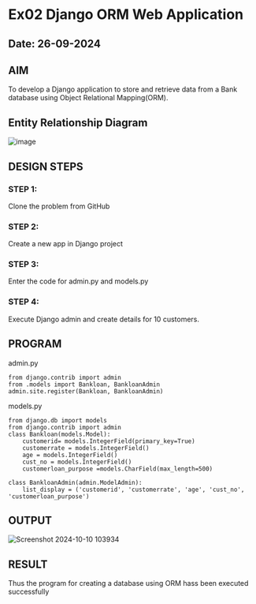 # Ex02 Django ORM Web Application
## Date: 26-09-2024

## AIM
To develop a Django application to store and retrieve data from a Bank database using Object Relational Mapping(ORM).

## Entity Relationship Diagram
![image](https://github.com/user-attachments/assets/5bb20919-6c84-43b2-bea0-a4a15457c20c)

## DESIGN STEPS

### STEP 1:
Clone the problem from GitHub

### STEP 2:
Create a new app in Django project

### STEP 3:
Enter the code for admin.py and models.py

### STEP 4:
Execute Django admin and create details for 10 customers.

## PROGRAM

admin.py
```
from django.contrib import admin
from .models import Bankloan, BankloanAdmin  
admin.site.register(Bankloan, BankloanAdmin)
```
models.py
```
from django.db import models
from django.contrib import admin
class Bankloan(models.Model):
    customerid= models.IntegerField(primary_key=True)
    customerrate = models.IntegerField()
    age = models.IntegerField()  
    cust_no = models.IntegerField()
    customerloan_purpose =models.CharField(max_length=500)

class BankloanAdmin(admin.ModelAdmin):
    list_display = ('customerid', 'customerrate', 'age', 'cust_no', 'customerloan_purpose')

```

## OUTPUT
![Screenshot 2024-10-10 103934](https://github.com/user-attachments/assets/e7046c15-1e82-4f45-b6c9-9dbfb6fa3e78)




## RESULT
Thus the program for creating a database using ORM hass been executed successfully
